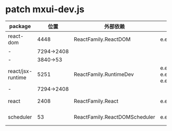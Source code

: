 # patch mxui-dev.js

| package | 位置 | 外部依赖 | 变更 | 备注 |
| --- | --- | --- | --- | --- |
| react-dom | 4448 | ReactFamily.ReactDOM | e.exports=ReactFamily.ReactDOM | 3935结尾 |
| - | 7294→2408 |  |  |  |
| - | 3840→53 |  |  |  |
| react/jsx-runtime | 5251 | ReactFamily.RuntimeDev | e.exports.Fragment=ReactFamily.RuntimeDev.Fragment, e.exports.jsx=ReactFamily.RuntimeDev.jsxDEV, e.exports.jsxs=ReactFamily.Runtime.jsxs|  |
| - | 7294→2408 |  |  |  |
| react | 2408 | ReactFamily.React | e.exports=ReactFamily.React | 7294结尾 |
| scheduler | 53 | ReactFamily.ReactDOMScheduler | e.exports=ReactFamily.ReactDOMScheduler | 3840结尾 |
